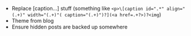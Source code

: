 * Replace \[caption...\] stuff (something like `<p>\[caption id=".*" align="(.+)" width="(.+)"( caption="(.+)")?](<a href=.+?>)?<img`)
* Theme from blog
* Ensure hidden posts are backed up somewhere
